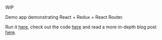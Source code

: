 WIP

Demo app demonstrating React + Redux + React Router.

Run it [here](http://blog.krawaller.se/riastart2015/), check out the code [here](https://github.com/krawaller/riastart2015) and read a more in-depth blog post [here](http://blog.krawaller.se/posts/a-react-redux-example-app/).

